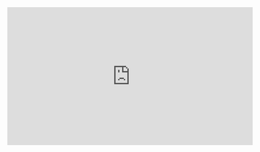 <iframe width="560" height="315"
        src="https://www.youtube.com/embed/VIDEO_ID](https://www.youtube.com/watch?v=p7ay5NSMkBY"
        frameborder="0"
        allow="autoplay; encrypted-media"
        allowfullscreen>
</iframe>
